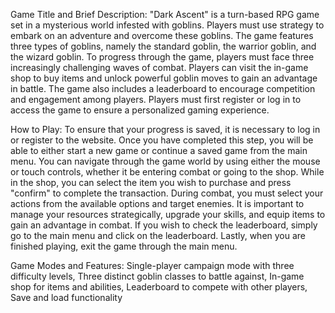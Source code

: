 Game Title and Brief Description: 
"Dark Ascent" is a turn-based RPG game set in a mysterious world infested with goblins. Players must use strategy to embark on an adventure and overcome these goblins. The game features three types of goblins, namely the standard goblin, the warrior goblin, and the wizard goblin. To progress through the game, players must face three increasingly challenging waves of combat. Players can visit the in-game shop to buy items and unlock powerful goblin moves to gain an advantage in battle. The game also includes a leaderboard to encourage competition and engagement among players. Players must first register or log in to access the game to ensure a personalized gaming experience.

How to Play: 
To ensure that your progress is saved, it is necessary to log in or register to the website. Once you have completed this step, you will be able to either start a new game or continue a saved game from the main menu. You can navigate through the game world by using either the mouse or touch controls, whether it be entering combat or going to the shop. While in the shop, you can select the item you wish to purchase and press "confirm" to complete the transaction. During combat, you must select your actions from the available options and target enemies. It is important to manage your resources strategically, upgrade your skills, and equip items to gain an advantage in combat. If you wish to check the leaderboard, simply go to the main menu and click on the leaderboard. Lastly, when you are finished playing, exit the game through the main menu.

Game Modes and Features:
Single-player campaign mode with three difficulty levels,
Three distinct goblin classes to battle against,
In-game shop for items and abilities,
Leaderboard to compete with other players,
Save and load functionality


